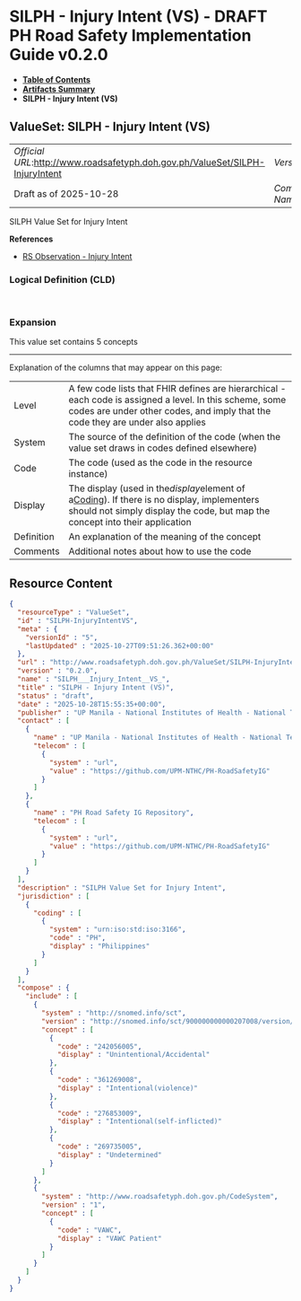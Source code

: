 # SILPH - Injury Intent (VS) - DRAFT PH Road Safety Implementation Guide v0.2.0

* [**Table of Contents**](toc.md)
* [**Artifacts Summary**](artifacts.md)
* **SILPH - Injury Intent (VS)**

## ValueSet: SILPH - Injury Intent (VS) 

| | |
| :--- | :--- |
| *Official URL*:http://www.roadsafetyph.doh.gov.ph/ValueSet/SILPH-InjuryIntent | *Version*:0.2.0 |
| Draft as of 2025-10-28 | *Computable Name*:SILPH___Injury_Intent__VS_ |

 
SILPH Value Set for Injury Intent 

 **References** 

* [RS Observation - Injury Intent](StructureDefinition-rs-observation-injury-intent.md)

### Logical Definition (CLD)

 

### Expansion

This value set contains 5 concepts

-------

 Explanation of the columns that may appear on this page: 

| | |
| :--- | :--- |
| Level | A few code lists that FHIR defines are hierarchical - each code is assigned a level. In this scheme, some codes are under other codes, and imply that the code they are under also applies |
| System | The source of the definition of the code (when the value set draws in codes defined elsewhere) |
| Code | The code (used as the code in the resource instance) |
| Display | The display (used in the*display*element of a[Coding](http://hl7.org/fhir/R4/datatypes.html#Coding)). If there is no display, implementers should not simply display the code, but map the concept into their application |
| Definition | An explanation of the meaning of the concept |
| Comments | Additional notes about how to use the code |



## Resource Content

```json
{
  "resourceType" : "ValueSet",
  "id" : "SILPH-InjuryIntentVS",
  "meta" : {
    "versionId" : "5",
    "lastUpdated" : "2025-10-27T09:51:26.362+00:00"
  },
  "url" : "http://www.roadsafetyph.doh.gov.ph/ValueSet/SILPH-InjuryIntent",
  "version" : "0.2.0",
  "name" : "SILPH___Injury_Intent__VS_",
  "title" : "SILPH - Injury Intent (VS)",
  "status" : "draft",
  "date" : "2025-10-28T15:55:35+00:00",
  "publisher" : "UP Manila - National Institutes of Health - National Telehealth Center",
  "contact" : [
    {
      "name" : "UP Manila - National Institutes of Health - National Telehealth Center",
      "telecom" : [
        {
          "system" : "url",
          "value" : "https://github.com/UPM-NTHC/PH-RoadSafetyIG"
        }
      ]
    },
    {
      "name" : "PH Road Safety IG Repository",
      "telecom" : [
        {
          "system" : "url",
          "value" : "https://github.com/UPM-NTHC/PH-RoadSafetyIG"
        }
      ]
    }
  ],
  "description" : "SILPH Value Set for Injury Intent",
  "jurisdiction" : [
    {
      "coding" : [
        {
          "system" : "urn:iso:std:iso:3166",
          "code" : "PH",
          "display" : "Philippines"
        }
      ]
    }
  ],
  "compose" : {
    "include" : [
      {
        "system" : "http://snomed.info/sct",
        "version" : "http://snomed.info/sct/900000000000207008/version/20241001",
        "concept" : [
          {
            "code" : "242056005",
            "display" : "Unintentional/Accidental"
          },
          {
            "code" : "361269008",
            "display" : "Intentional(violence)"
          },
          {
            "code" : "276853009",
            "display" : "Intentional(self-inflicted)"
          },
          {
            "code" : "269735005",
            "display" : "Undetermined"
          }
        ]
      },
      {
        "system" : "http://www.roadsafetyph.doh.gov.ph/CodeSystem",
        "version" : "1",
        "concept" : [
          {
            "code" : "VAWC",
            "display" : "VAWC Patient"
          }
        ]
      }
    ]
  }
}

```
